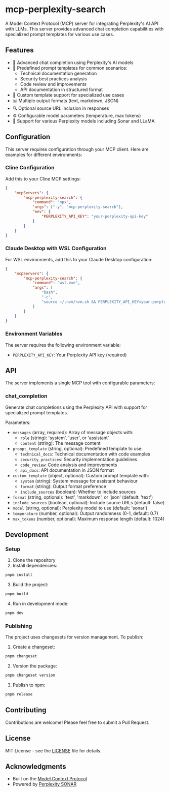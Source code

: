 # mcp-perplexity-search

A Model Context Protocol (MCP) server for integrating Perplexity's AI
API with LLMs. This server provides advanced chat completion
capabilities with specialized prompt templates for various use cases.

## Features

- 🤖 Advanced chat completion using Perplexity's AI models
- 📝 Predefined prompt templates for common scenarios:
  - Technical documentation generation
  - Security best practices analysis
  - Code review and improvements
  - API documentation in structured format
- 🎯 Custom template support for specialized use cases
- 📊 Multiple output formats (text, markdown, JSON)
- 🔍 Optional source URL inclusion in responses
- ⚙️ Configurable model parameters (temperature, max tokens)
- 🚀 Support for various Perplexity models including Sonar and LLaMA

## Configuration

This server requires configuration through your MCP client. Here are
examples for different environments:

### Cline Configuration

Add this to your Cline MCP settings:

```json
{
	"mcpServers": {
		"mcp-perplexity-search": {
			"command": "npx",
			"args": ["-y", "mcp-perplexity-search"],
			"env": {
				"PERPLEXITY_API_KEY": "your-perplexity-api-key"
			}
		}
	}
}
```

### Claude Desktop with WSL Configuration

For WSL environments, add this to your Claude Desktop configuration:

```json
{
	"mcpServers": {
		"mcp-perplexity-search": {
			"command": "wsl.exe",
			"args": [
				"bash",
				"-c",
				"source ~/.nvm/nvm.sh && PERPLEXITY_API_KEY=your-perplexity-api-key /home/username/.nvm/versions/node/v20.12.1/bin/npx mcp-perplexity-search"
			]
		}
	}
}
```

### Environment Variables

The server requires the following environment variable:

- `PERPLEXITY_API_KEY`: Your Perplexity API key (required)

## API

The server implements a single MCP tool with configurable parameters:

### chat_completion

Generate chat completions using the Perplexity API with support for
specialized prompt templates.

Parameters:

- `messages` (array, required): Array of message objects with:
  - `role` (string): 'system', 'user', or 'assistant'
  - `content` (string): The message content
- `prompt_template` (string, optional): Predefined template to use:
  - `technical_docs`: Technical documentation with code examples
  - `security_practices`: Security implementation guidelines
  - `code_review`: Code analysis and improvements
  - `api_docs`: API documentation in JSON format
- `custom_template` (object, optional): Custom prompt template with:
  - `system` (string): System message for assistant behaviour
  - `format` (string): Output format preference
  - `include_sources` (boolean): Whether to include sources
- `format` (string, optional): 'text', 'markdown', or 'json' (default:
  'text')
- `include_sources` (boolean, optional): Include source URLs (default:
  false)
- `model` (string, optional): Perplexity model to use (default:
  'sonar')
- `temperature` (number, optional): Output randomness (0-1, default:
  0.7)
- `max_tokens` (number, optional): Maximum response length
  (default: 1024)

## Development

### Setup

1. Clone the repository
2. Install dependencies:

```bash
pnpm install
```

3. Build the project:

```bash
pnpm build
```

4. Run in development mode:

```bash
pnpm dev
```

### Publishing

The project uses changesets for version management. To publish:

1. Create a changeset:

```bash
pnpm changeset
```

2. Version the package:

```bash
pnpm changeset version
```

3. Publish to npm:

```bash
pnpm release
```

## Contributing

Contributions are welcome! Please feel free to submit a Pull Request.

## License

MIT License - see the [LICENSE](LICENSE) file for details.

## Acknowledgments

- Built on the
  [Model Context Protocol](https://github.com/modelcontextprotocol)
- Powered by
  [Perplexity SONAR](https://docs.perplexity.ai/api-reference/chat-completions)
